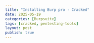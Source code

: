 ```yaml
---
title: "Installing Burp pro - Cracked"
date: 2025-05-19
categories: [Burpsuite]
tags: [cracked, pentesting-tools]
layout: post
publish: true
---
```


